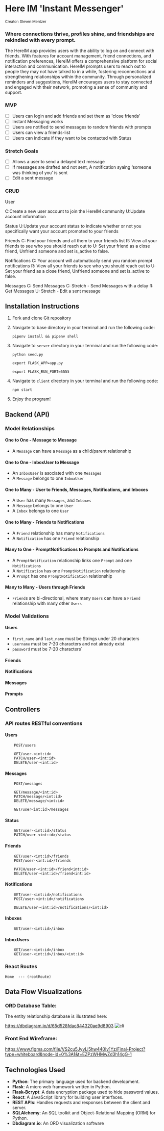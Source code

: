# Here IM 'Instant Messenger'
<sup> Creator: Steven Mentzer </sup>

### Where connections thrive, profiles shine, and friendships are rekindled with every prompt.

The HereIM app provides users with the ability to log on and connect with friends. With features for account management, friend connections, and notification preferences, HereIM offers a comprehensive platform for social interaction and communication. HereIM prompts users to reach out to people they may not have talked to in a while, fostering reconnections and strengthening relationships within the community. Through personalized reminders and suggestions, HereIM encourages users to stay connected and engaged with their network, promoting a sense of community and support.


### MVP
- [ ] Users can login and add friends and set them as 'close friends'
- [ ] Instant Messaging works
- [ ] Users are notified to send messages to random friends with prompts
- [ ] Users can view a friends-list
- [ ] Users can indicate if they want to be contacted with Status

### Stretch Goals
- [ ] Allows a user to send a delayed text message
- [ ] If messages are drafted and not sent, A notification syaing ‘someone was thinking of you’ is sent
- [ ] Edit a sent message

### CRUD

User

C:Create a new user account to join the HereIM community 
U:Update account information

Status
U:Update your account status to indicate whether or not you specifically want your account promoted to your friends

Friends
C: Find your friends and all them to your friends list
R: View all your friends to see who you should reach out to
U: Set your friend as a close friend, Unfriend someone and set is_active to false. 

Notifications
C: Your account will automatically send you random prompt notifications
R: View all your friends to see who you should reach out to
U: Set your friend as a close friend, Unfriend someone and set is_active to false. 

Messages
C: Send Messages
C: Stretch - Send Messages with a delay
R: Get Messages
U: Stretch - Edit a sent message




## Installation Instructions

1. Fork and clone Git repository
2. Navigate to base directory in your terminal and run the following code: 

    ```pipenv install && pipenv shell```
    
3. Navigate to `server` directory in your terminal and run the following code: 

    ```python seed.py```

    ```export FLASK_APP=app.py```
    
    ```export FLASK_RUN_PORT=5555```

4. Navigate to `client` directory in your terminal and run the following code: 

    ```npm start```

5. Enjoy the program!

## Backend (API)
### Model Relationships
#### One to One - Message to Message
* A `Message` can have a `Message` as a child/parent relationship

#### One to One - InboxUser to Message
* An `InboxUser` is asociated with one `Messages`
* A `Message` belongs to one `InboxUser`

#### One to Many - User to Friends, Messages, Notifications, and Inboxes
* A `User` has many `Messages`, and `Inboxes`
* A `Message` belongs to one `User`
* A `Inbox` belongs to one `User`

#### One to Many - Friends to Notifications
* A `Friend` relationship has many `Notifications`
* A `Notification` has one `Friend` relationship

#### Many to One - PromptNotifications to Prompts and Notifications
* A `PromptNotification` relationship links one `Prompt` and one `Notifications`
* A `Notification` has one `PromptNotification` relationship
* A `Prompt` has one `PromptNotification` relationship

#### Many to Many - Users through Friends
* `Friend`s are bi-directional, where many `Users` can have a `Friend` relationship with many other `Users`

### Model Validations

#### Users
* `first_name` and `last_name` must be Strings under 20 characters
* `username` must be 7-20 characters and not already exist
* `password` must be 7-20 characters`

#### Friends


#### Notifications


#### Messages

#### Prompts


## Controllers
### API routes RESTful conventions
#### Users
```
    POST/users
```
```
    GET/user-<int:id>
    PATCH/user-<int:id>
    DELETE/user-<int:id>
```
#### Messages
```
    POST/messages
```
```
    GET/message/<int:id>
    PATCH/message/<int:id>
    DELETE/message/<int:id>
```
```
    GET/user<int:id>/messages
```
#### Status
```
    GET/user-<int:id>/status
    PATCH/user-<int:id>/status

```
#### Friends
```
    GET/user-<int:id>/friends
    POST/user-<int:id>/friends
```
```
    PATCH/user-<int:id>/friend<int:id>
    DELETE/user-<int:id>/friend<int:id>
```
#### Notifications
```
    GET/user-<int:id>/notifications
    POST/user-<int:id>/notifications
```
```
    DELETE/user-<int:id>/notifications/<int:id>
```
#### Inboxes
```
    GET/user-<int:id>/inbox
```
#### InboxUsers
```
    GET/user-<int:id>/inbox
    GET/user-<int:id>/inbox/<int:id>
```


### React Routes
```
Home  --- (rootRoute)

```
## Data Flow Visualizations

 ### ORD Database Table: 
 The entity relationship database is illustrated here: 

 https://dbdiagram.io/d/65d528fdac844320ae9d8903
![cli](./HereIM_ERD.png)

 ### Front End Wireframe:  

https://www.figma.com/file/VS2cu5JyvLj5hw440Iv1Yz/Final-Project?type=whiteboard&node-id=0%3A1&t=EZPzWHMwZd3h14gG-1

## Technologies Used

- **Python**: The primary language used for backend development.
- **Flask**: A micro web framework written in Python.
- **Flask-Bcrypt**: A data encryption package used to hide password values.
- **React**: A JavaScript library for building user interfaces.
- **REST APIs**: Handles requests and responses between the client and server.
- **SQLAlchemy**: An SQL toolkit and Object-Relational Mapping (ORM) for Python.
- **Dbdiagram.io**: An ORD visualization software

